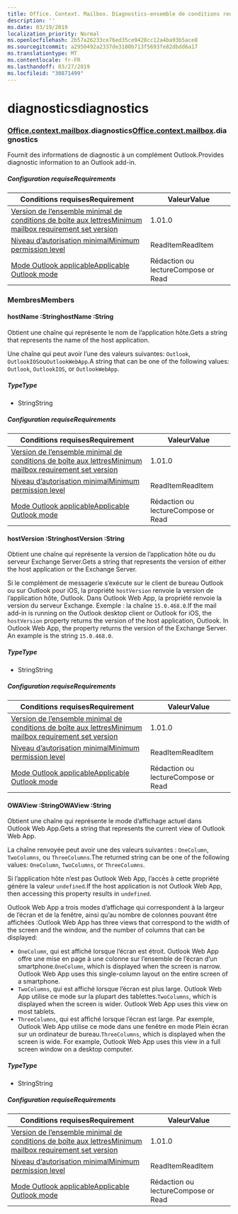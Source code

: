 ```yaml
---
title: Office. Context. Mailbox. Diagnostics-ensemble de conditions requises 1,2
description: ''
ms.date: 03/19/2019
localization_priority: Normal
ms.openlocfilehash: 2b57a26233ce76ed35ce9428cc12a4ba93b5ace8
ms.sourcegitcommit: a2950492a2337de3180b713f5693fe82dbdd6a17
ms.translationtype: MT
ms.contentlocale: fr-FR
ms.lasthandoff: 03/27/2019
ms.locfileid: "30871499"
---
```

# <a name="diagnostics"></a><span data-ttu-id="8ec33-102">diagnostics</span><span class="sxs-lookup"><span data-stu-id="8ec33-102">diagnostics</span></span>

### <a name="officeofficemdcontextofficecontextmdmailboxofficecontextmailboxmddiagnostics"></a><span data-ttu-id="8ec33-103">[Office](Office.md)[.context](Office.context.md)[.mailbox](Office.context.mailbox.md).diagnostics</span><span class="sxs-lookup"><span data-stu-id="8ec33-103">[Office](Office.md)[.context](Office.context.md)[.mailbox](Office.context.mailbox.md).diagnostics</span></span>

<span data-ttu-id="8ec33-104">Fournit des informations de diagnostic à un complément Outlook.</span><span class="sxs-lookup"><span data-stu-id="8ec33-104">Provides diagnostic information to an Outlook add-in.</span></span>

##### <a name="requirements"></a><span data-ttu-id="8ec33-105">Configuration requise</span><span class="sxs-lookup"><span data-stu-id="8ec33-105">Requirements</span></span>

|<span data-ttu-id="8ec33-106">Conditions requises</span><span class="sxs-lookup"><span data-stu-id="8ec33-106">Requirement</span></span>| <span data-ttu-id="8ec33-107">Valeur</span><span class="sxs-lookup"><span data-stu-id="8ec33-107">Value</span></span>|
|---|---|
|[<span data-ttu-id="8ec33-108">Version de l’ensemble minimal de conditions de boîte aux lettres</span><span class="sxs-lookup"><span data-stu-id="8ec33-108">Minimum mailbox requirement set version</span></span>](/office/dev/add-ins/reference/requirement-sets/outlook-api-requirement-sets)| <span data-ttu-id="8ec33-109">1.0</span><span class="sxs-lookup"><span data-stu-id="8ec33-109">1.0</span></span>|
|[<span data-ttu-id="8ec33-110">Niveau d’autorisation minimal</span><span class="sxs-lookup"><span data-stu-id="8ec33-110">Minimum permission level</span></span>](/outlook/add-ins/understanding-outlook-add-in-permissions)| <span data-ttu-id="8ec33-111">ReadItem</span><span class="sxs-lookup"><span data-stu-id="8ec33-111">ReadItem</span></span>|
|[<span data-ttu-id="8ec33-112">Mode Outlook applicable</span><span class="sxs-lookup"><span data-stu-id="8ec33-112">Applicable Outlook mode</span></span>](/outlook/add-ins/#extension-points)| <span data-ttu-id="8ec33-113">Rédaction ou lecture</span><span class="sxs-lookup"><span data-stu-id="8ec33-113">Compose or Read</span></span>|

### <a name="members"></a><span data-ttu-id="8ec33-114">Membres</span><span class="sxs-lookup"><span data-stu-id="8ec33-114">Members</span></span>

####  <a name="hostname-string"></a><span data-ttu-id="8ec33-115">hostName :String</span><span class="sxs-lookup"><span data-stu-id="8ec33-115">hostName :String</span></span>

<span data-ttu-id="8ec33-116">Obtient une chaîne qui représente le nom de l’application hôte.</span><span class="sxs-lookup"><span data-stu-id="8ec33-116">Gets a string that represents the name of the host application.</span></span>

<span data-ttu-id="8ec33-117">Une chaîne qui peut avoir l’une des valeurs suivantes: `Outlook`, `OutlookIOS`ou`OutlookWebApp`.</span><span class="sxs-lookup"><span data-stu-id="8ec33-117">A string that can be one of the following values: `Outlook`, `OutlookIOS`, or `OutlookWebApp`.</span></span>

##### <a name="type"></a><span data-ttu-id="8ec33-118">Type</span><span class="sxs-lookup"><span data-stu-id="8ec33-118">Type</span></span>

*   <span data-ttu-id="8ec33-119">String</span><span class="sxs-lookup"><span data-stu-id="8ec33-119">String</span></span>

##### <a name="requirements"></a><span data-ttu-id="8ec33-120">Configuration requise</span><span class="sxs-lookup"><span data-stu-id="8ec33-120">Requirements</span></span>

|<span data-ttu-id="8ec33-121">Conditions requises</span><span class="sxs-lookup"><span data-stu-id="8ec33-121">Requirement</span></span>| <span data-ttu-id="8ec33-122">Valeur</span><span class="sxs-lookup"><span data-stu-id="8ec33-122">Value</span></span>|
|---|---|
|[<span data-ttu-id="8ec33-123">Version de l’ensemble minimal de conditions de boîte aux lettres</span><span class="sxs-lookup"><span data-stu-id="8ec33-123">Minimum mailbox requirement set version</span></span>](/office/dev/add-ins/reference/requirement-sets/outlook-api-requirement-sets)| <span data-ttu-id="8ec33-124">1.0</span><span class="sxs-lookup"><span data-stu-id="8ec33-124">1.0</span></span>|
|[<span data-ttu-id="8ec33-125">Niveau d’autorisation minimal</span><span class="sxs-lookup"><span data-stu-id="8ec33-125">Minimum permission level</span></span>](/outlook/add-ins/understanding-outlook-add-in-permissions)| <span data-ttu-id="8ec33-126">ReadItem</span><span class="sxs-lookup"><span data-stu-id="8ec33-126">ReadItem</span></span>|
|[<span data-ttu-id="8ec33-127">Mode Outlook applicable</span><span class="sxs-lookup"><span data-stu-id="8ec33-127">Applicable Outlook mode</span></span>](/outlook/add-ins/#extension-points)| <span data-ttu-id="8ec33-128">Rédaction ou lecture</span><span class="sxs-lookup"><span data-stu-id="8ec33-128">Compose or Read</span></span>|

####  <a name="hostversion-string"></a><span data-ttu-id="8ec33-129">hostVersion :String</span><span class="sxs-lookup"><span data-stu-id="8ec33-129">hostVersion :String</span></span>

<span data-ttu-id="8ec33-130">Obtient une chaîne qui représente la version de l’application hôte ou du serveur Exchange Server.</span><span class="sxs-lookup"><span data-stu-id="8ec33-130">Gets a string that represents the version of either the host application or the Exchange Server.</span></span>

<span data-ttu-id="8ec33-p101">Si le complément de messagerie s’exécute sur le client de bureau Outlook ou sur Outlook pour iOS, la propriété `hostVersion` renvoie la version de l’application hôte, Outlook. Dans Outlook Web App, la propriété renvoie la version du serveur Exchange. Exemple : la chaîne `15.0.468.0`.</span><span class="sxs-lookup"><span data-stu-id="8ec33-p101">If the mail add-in is running on the Outlook desktop client or Outlook for iOS, the `hostVersion` property returns the version of the host application, Outlook. In Outlook Web App, the property returns the version of the Exchange Server. An example is the string `15.0.468.0`.</span></span>

##### <a name="type"></a><span data-ttu-id="8ec33-134">Type</span><span class="sxs-lookup"><span data-stu-id="8ec33-134">Type</span></span>

*   <span data-ttu-id="8ec33-135">String</span><span class="sxs-lookup"><span data-stu-id="8ec33-135">String</span></span>

##### <a name="requirements"></a><span data-ttu-id="8ec33-136">Configuration requise</span><span class="sxs-lookup"><span data-stu-id="8ec33-136">Requirements</span></span>

|<span data-ttu-id="8ec33-137">Conditions requises</span><span class="sxs-lookup"><span data-stu-id="8ec33-137">Requirement</span></span>| <span data-ttu-id="8ec33-138">Valeur</span><span class="sxs-lookup"><span data-stu-id="8ec33-138">Value</span></span>|
|---|---|
|[<span data-ttu-id="8ec33-139">Version de l’ensemble minimal de conditions de boîte aux lettres</span><span class="sxs-lookup"><span data-stu-id="8ec33-139">Minimum mailbox requirement set version</span></span>](/office/dev/add-ins/reference/requirement-sets/outlook-api-requirement-sets)| <span data-ttu-id="8ec33-140">1.0</span><span class="sxs-lookup"><span data-stu-id="8ec33-140">1.0</span></span>|
|[<span data-ttu-id="8ec33-141">Niveau d’autorisation minimal</span><span class="sxs-lookup"><span data-stu-id="8ec33-141">Minimum permission level</span></span>](/outlook/add-ins/understanding-outlook-add-in-permissions)| <span data-ttu-id="8ec33-142">ReadItem</span><span class="sxs-lookup"><span data-stu-id="8ec33-142">ReadItem</span></span>|
|[<span data-ttu-id="8ec33-143">Mode Outlook applicable</span><span class="sxs-lookup"><span data-stu-id="8ec33-143">Applicable Outlook mode</span></span>](/outlook/add-ins/#extension-points)| <span data-ttu-id="8ec33-144">Rédaction ou lecture</span><span class="sxs-lookup"><span data-stu-id="8ec33-144">Compose or Read</span></span>|

####  <a name="owaview-string"></a><span data-ttu-id="8ec33-145">OWAView :String</span><span class="sxs-lookup"><span data-stu-id="8ec33-145">OWAView :String</span></span>

<span data-ttu-id="8ec33-146">Obtient une chaîne qui représente le mode d’affichage actuel dans Outlook Web App.</span><span class="sxs-lookup"><span data-stu-id="8ec33-146">Gets a string that represents the current view of Outlook Web App.</span></span>

<span data-ttu-id="8ec33-147">La chaîne renvoyée peut avoir une des valeurs suivantes : `OneColumn`, `TwoColumns`, ou `ThreeColumns`.</span><span class="sxs-lookup"><span data-stu-id="8ec33-147">The returned string can be one of the following values: `OneColumn`, `TwoColumns`, or `ThreeColumns`.</span></span>

<span data-ttu-id="8ec33-148">Si l’application hôte n’est pas Outlook Web App, l’accès à cette propriété génère la valeur `undefined`.</span><span class="sxs-lookup"><span data-stu-id="8ec33-148">If the host application is not Outlook Web App, then accessing this property results in `undefined`.</span></span>

<span data-ttu-id="8ec33-149">Outlook Web App a trois modes d’affichage qui correspondent à la largeur de l’écran et de la fenêtre, ainsi qu’au nombre de colonnes pouvant être affichées :</span><span class="sxs-lookup"><span data-stu-id="8ec33-149">Outlook Web App has three views that correspond to the width of the screen and the window, and the number of columns that can be displayed:</span></span>

*   <span data-ttu-id="8ec33-p102">`OneColumn`, qui est affiché lorsque l’écran est étroit. Outlook Web App offre une mise en page à une colonne sur l’ensemble de l’écran d’un smartphone.</span><span class="sxs-lookup"><span data-stu-id="8ec33-p102">`OneColumn`, which is displayed when the screen is narrow. Outlook Web App uses this single-column layout on the entire screen of a smartphone.</span></span>
*   <span data-ttu-id="8ec33-p103">`TwoColumns`, qui est affiché lorsque l’écran est plus large. Outlook Web App utilise ce mode sur la plupart des tablettes.</span><span class="sxs-lookup"><span data-stu-id="8ec33-p103">`TwoColumns`, which is displayed when the screen is wider. Outlook Web App uses this view on most tablets.</span></span>
*   <span data-ttu-id="8ec33-p104">`ThreeColumns`, qui est affiché lorsque l’écran est large. Par exemple, Outlook Web App utilise ce mode dans une fenêtre en mode Plein écran sur un ordinateur de bureau.</span><span class="sxs-lookup"><span data-stu-id="8ec33-p104">`ThreeColumns`, which is displayed when the screen is wide. For example, Outlook Web App uses this view in a full screen window on a desktop computer.</span></span>

##### <a name="type"></a><span data-ttu-id="8ec33-156">Type</span><span class="sxs-lookup"><span data-stu-id="8ec33-156">Type</span></span>

*   <span data-ttu-id="8ec33-157">String</span><span class="sxs-lookup"><span data-stu-id="8ec33-157">String</span></span>

##### <a name="requirements"></a><span data-ttu-id="8ec33-158">Configuration requise</span><span class="sxs-lookup"><span data-stu-id="8ec33-158">Requirements</span></span>

|<span data-ttu-id="8ec33-159">Conditions requises</span><span class="sxs-lookup"><span data-stu-id="8ec33-159">Requirement</span></span>| <span data-ttu-id="8ec33-160">Valeur</span><span class="sxs-lookup"><span data-stu-id="8ec33-160">Value</span></span>|
|---|---|
|[<span data-ttu-id="8ec33-161">Version de l’ensemble minimal de conditions de boîte aux lettres</span><span class="sxs-lookup"><span data-stu-id="8ec33-161">Minimum mailbox requirement set version</span></span>](/office/dev/add-ins/reference/requirement-sets/outlook-api-requirement-sets)| <span data-ttu-id="8ec33-162">1.0</span><span class="sxs-lookup"><span data-stu-id="8ec33-162">1.0</span></span>|
|[<span data-ttu-id="8ec33-163">Niveau d’autorisation minimal</span><span class="sxs-lookup"><span data-stu-id="8ec33-163">Minimum permission level</span></span>](/outlook/add-ins/understanding-outlook-add-in-permissions)| <span data-ttu-id="8ec33-164">ReadItem</span><span class="sxs-lookup"><span data-stu-id="8ec33-164">ReadItem</span></span>|
|[<span data-ttu-id="8ec33-165">Mode Outlook applicable</span><span class="sxs-lookup"><span data-stu-id="8ec33-165">Applicable Outlook mode</span></span>](/outlook/add-ins/#extension-points)| <span data-ttu-id="8ec33-166">Rédaction ou lecture</span><span class="sxs-lookup"><span data-stu-id="8ec33-166">Compose or Read</span></span>|
